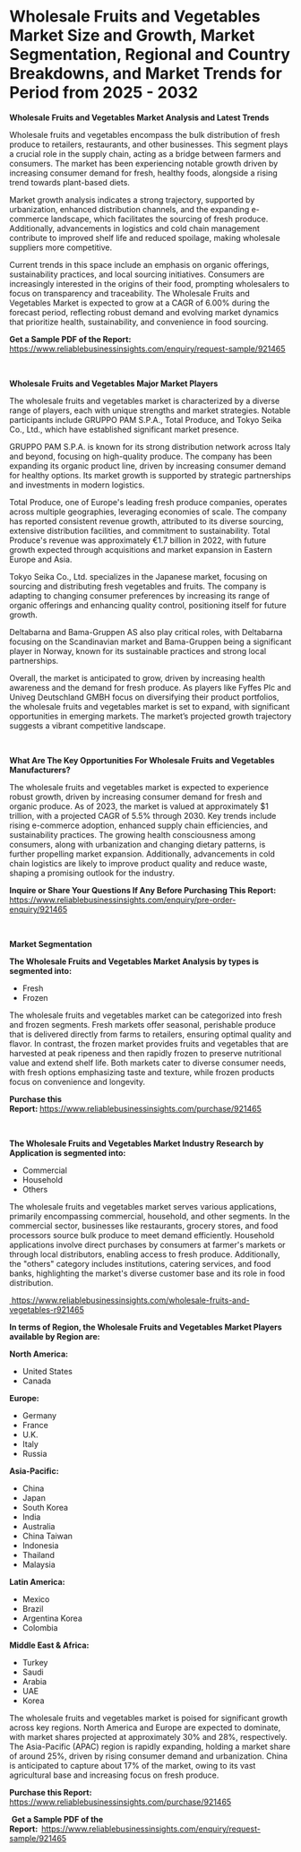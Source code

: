 <p><h1>Wholesale Fruits and Vegetables Market Size and Growth, Market Segmentation, Regional and Country Breakdowns, and Market Trends for Period from 2025 -  2032</h1></p><p><strong>Wholesale Fruits and Vegetables Market Analysis and Latest Trends</strong></p>
<p><p>Wholesale fruits and vegetables encompass the bulk distribution of fresh produce to retailers, restaurants, and other businesses. This segment plays a crucial role in the supply chain, acting as a bridge between farmers and consumers. The market has been experiencing notable growth driven by increasing consumer demand for fresh, healthy foods, alongside a rising trend towards plant-based diets.</p><p>Market growth analysis indicates a strong trajectory, supported by urbanization, enhanced distribution channels, and the expanding e-commerce landscape, which facilitates the sourcing of fresh produce. Additionally, advancements in logistics and cold chain management contribute to improved shelf life and reduced spoilage, making wholesale suppliers more competitive.</p><p>Current trends in this space include an emphasis on organic offerings, sustainability practices, and local sourcing initiatives. Consumers are increasingly interested in the origins of their food, prompting wholesalers to focus on transparency and traceability. The Wholesale Fruits and Vegetables Market is expected to grow at a CAGR of 6.00% during the forecast period, reflecting robust demand and evolving market dynamics that prioritize health, sustainability, and convenience in food sourcing.</p></p>
<p><strong>Get a Sample PDF of the Report:&nbsp;</strong> <a href="https://www.reliablebusinessinsights.com/enquiry/request-sample/921465?utm_campaign=3525&utm_medium=2&utm_source=Github&utm_content=ia&utm_term=16042025&utm_id=wholesale-fruits-and-vegetables">https://www.reliablebusinessinsights.com/enquiry/request-sample/921465</a></p>
<p>&nbsp;</p>
<p><strong>Wholesale Fruits and Vegetables Major Market Players</strong></p>
<p><p>The wholesale fruits and vegetables market is characterized by a diverse range of players, each with unique strengths and market strategies. Notable participants include GRUPPO PAM S.P.A., Total Produce, and Tokyo Seika Co., Ltd., which have established significant market presence.</p><p>GRUPPO PAM S.P.A. is known for its strong distribution network across Italy and beyond, focusing on high-quality produce. The company has been expanding its organic product line, driven by increasing consumer demand for healthy options. Its market growth is supported by strategic partnerships and investments in modern logistics.</p><p>Total Produce, one of Europe's leading fresh produce companies, operates across multiple geographies, leveraging economies of scale. The company has reported consistent revenue growth, attributed to its diverse sourcing, extensive distribution facilities, and commitment to sustainability. Total Produce's revenue was approximately €1.7 billion in 2022, with future growth expected through acquisitions and market expansion in Eastern Europe and Asia.</p><p>Tokyo Seika Co., Ltd. specializes in the Japanese market, focusing on sourcing and distributing fresh vegetables and fruits. The company is adapting to changing consumer preferences by increasing its range of organic offerings and enhancing quality control, positioning itself for future growth.</p><p>Deltabarna and Bama-Gruppen AS also play critical roles, with Deltabarna focusing on the Scandinavian market and Bama-Gruppen being a significant player in Norway, known for its sustainable practices and strong local partnerships. </p><p>Overall, the market is anticipated to grow, driven by increasing health awareness and the demand for fresh produce. As players like Fyffes Plc and Univeg Deutschland GMBH focus on diversifying their product portfolios, the wholesale fruits and vegetables market is set to expand, with significant opportunities in emerging markets. The market’s projected growth trajectory suggests a vibrant competitive landscape.</p></p>
<p>&nbsp;</p>
<p><strong>What Are The Key Opportunities For Wholesale Fruits and Vegetables Manufacturers?</strong></p>
<p><p>The wholesale fruits and vegetables market is expected to experience robust growth, driven by increasing consumer demand for fresh and organic produce. As of 2023, the market is valued at approximately $1 trillion, with a projected CAGR of 5.5% through 2030. Key trends include rising e-commerce adoption, enhanced supply chain efficiencies, and sustainability practices. The growing health consciousness among consumers, along with urbanization and changing dietary patterns, is further propelling market expansion. Additionally, advancements in cold chain logistics are likely to improve product quality and reduce waste, shaping a promising outlook for the industry.</p></p>
<p><strong>Inquire or Share Your Questions If Any Before Purchasing This Report:</strong> <a href="https://www.reliablebusinessinsights.com/enquiry/pre-order-enquiry/921465?utm_campaign=3525&utm_medium=2&utm_source=Github&utm_content=ia&utm_term=16042025&utm_id=wholesale-fruits-and-vegetables">https://www.reliablebusinessinsights.com/enquiry/pre-order-enquiry/921465</a></p>
<p>&nbsp;</p>
<p><strong>Market Segmentation</strong></p>
<p><strong>The Wholesale Fruits and Vegetables Market Analysis by types is segmented into:</strong></p>
<p><ul><li>Fresh</li><li>Frozen</li></ul></p>
<p><p>The wholesale fruits and vegetables market can be categorized into fresh and frozen segments. Fresh markets offer seasonal, perishable produce that is delivered directly from farms to retailers, ensuring optimal quality and flavor. In contrast, the frozen market provides fruits and vegetables that are harvested at peak ripeness and then rapidly frozen to preserve nutritional value and extend shelf life. Both markets cater to diverse consumer needs, with fresh options emphasizing taste and texture, while frozen products focus on convenience and longevity.</p></p>
<p><strong>Purchase this Report:&nbsp;</strong><a href="https://www.reliablebusinessinsights.com/purchase/921465?utm_campaign=3525&utm_medium=2&utm_source=Github&utm_content=ia&utm_term=16042025&utm_id=wholesale-fruits-and-vegetables">https://www.reliablebusinessinsights.com/purchase/921465</a></p>
<p>&nbsp;</p>
<p><strong>The Wholesale Fruits and Vegetables Market Industry Research by Application is segmented into:</strong></p>
<p><ul><li>Commercial</li><li>Household</li><li>Others</li></ul></p>
<p><p>The wholesale fruits and vegetables market serves various applications, primarily encompassing commercial, household, and other segments. In the commercial sector, businesses like restaurants, grocery stores, and food processors source bulk produce to meet demand efficiently. Household applications involve direct purchases by consumers at farmer's markets or through local distributors, enabling access to fresh produce. Additionally, the "others" category includes institutions, catering services, and food banks, highlighting the market's diverse customer base and its role in food distribution.</p></p>
<p><a href="https://www.reliablebusinessinsights.com/wholesale-fruits-and-vegetables-r921465?utm_campaign=3525&utm_medium=2&utm_source=Github&utm_content=ia&utm_term=16042025&utm_id=wholesale-fruits-and-vegetables">&nbsp;https://www.reliablebusinessinsights.com/wholesale-fruits-and-vegetables-r921465</a></p>
<p><strong>In terms of Region, the Wholesale Fruits and Vegetables Market Players available by Region are:</strong></p>
<p>
    <p> <strong> North America: </strong>
        <ul>
            <li>United States</li>
            <li>Canada</li>
        </ul>
        </p> 
    <p> <strong> Europe: </strong>
        <ul>
            <li>Germany</li>
            <li>France</li>
            <li>U.K.</li>
            <li>Italy</li>
            <li>Russia</li>
        </ul>
        </p> 
    <p> <strong> Asia-Pacific: </strong>
        <ul>
            <li>China</li>
            <li>Japan</li>
            <li>South Korea</li>
            <li>India</li>
            <li>Australia</li>
            <li>China Taiwan</li>
            <li>Indonesia</li>
            <li>Thailand</li>
            <li>Malaysia</li>
        </ul>
        </p> 
    <p> <strong> Latin America: </strong>
        <ul>
            <li>Mexico</li>
            <li>Brazil</li>
            <li>Argentina Korea</li>
            <li>Colombia</li>
        </ul>
        </p> 
    <p> <strong> Middle East & Africa: </strong>
        <ul>
            <li>Turkey</li>
            <li>Saudi</li>
            <li>Arabia</li>
            <li>UAE</li>
            <li>Korea</li>
        </ul>
    </p>
    </p>
<p><p>The wholesale fruits and vegetables market is poised for significant growth across key regions. North America and Europe are expected to dominate, with market shares projected at approximately 30% and 28%, respectively. The Asia-Pacific (APAC) region is rapidly expanding, holding a market share of around 25%, driven by rising consumer demand and urbanization. China is anticipated to capture about 17% of the market, owing to its vast agricultural base and increasing focus on fresh produce.</p></p>
<p><strong>Purchase this Report: </strong><a href="https://www.reliablebusinessinsights.com/purchase/921465?utm_campaign=3525&utm_medium=2&utm_source=Github&utm_content=ia&utm_term=16042025&utm_id=wholesale-fruits-and-vegetables">https://www.reliablebusinessinsights.com/purchase/921465</a></p>
<p>&nbsp;<strong>Get a Sample PDF of the Report:&nbsp;&nbsp;</strong><a href="https://www.reliablebusinessinsights.com/enquiry/request-sample/921465?utm_campaign=3525&utm_medium=2&utm_source=Github&utm_content=ia&utm_term=16042025&utm_id=wholesale-fruits-and-vegetables">https://www.reliablebusinessinsights.com/enquiry/request-sample/921465</a></p>
<p><strong></strong></p>
<p><p></p><p></p><p></p></p>